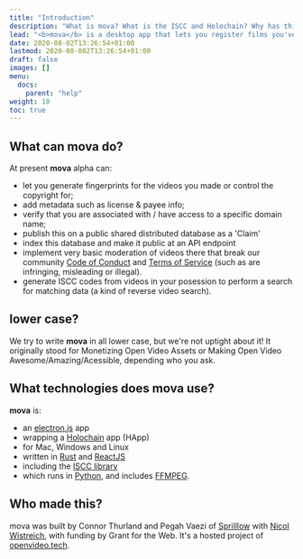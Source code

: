 ```yaml
---
title: "Introduction"
description: "What is mova? What is the ISCC and Holochain? Why has this been created?"
lead: "<b>mova</b> is a desktop app that lets you register films you've nade on a decentralised database along with license info and payment wallet. This can then be used by platforms looking to show, share and help monetize work."
date: 2020-08-02T13:26:54+01:00
lastmod: 2020-08-002T13:26:54+01:00
draft: false
images: []
menu:
  docs:
    parent: "help"
weight: 10
toc: true
---
```


## What can mova do? 

At present **mova** alpha can:
 - let you generate fingerprints for the videos you made or control the copyright for;
 - add metadata such as license & payee info;
 - verify that you are associated with / have access to a specific domain name;
 - publish this on a public shared distributed database as a 'Claim' 
 - index this database and make it public at an API endpoint
 - implement very basic moderation of videos there that break our community [Code of Conduct](/code-of-conduct/) and [Terms of Service](/terms-of-service) (such as are infringing, misleading or illegal).
 - generate ISCC codes from videos in your posession to perform a search for matching data (a kind of reverse video search).

## lower case?

We try to write **mova** in all lower case, but we're not uptight about it! It originally stood for Monetizing Open Video Assets or Making Open Video Awesome/Amazing/Acessible, depending who you ask.

## What technologies does mova use?

**mova** is:
- an [electron.js](https://www.electronjs.org/) app
- wrapping a [Holochain](https://holochain.org) app (HApp)
- for Mac, Windows and Linux
- written in [Rust](https://www.rust-lang.org/) and [ReactJS](https://reactjs.org/)
- including the [ISCC library](https://iscc.codes/)
- which runs in [Python](https://www.python.org/), and includes [FFMPEG](https://www.ffmpeg.org/).

## Who made this?

mova was built by Connor Thurland and Pegah Vaezi of [Sprilllow](https://sprillow.com) with [Nicol Wistreich](https://helloideas.com), with funding by Grant for the Web. It's a hosted project of [openvideo.tech](https://openvideo.tech).